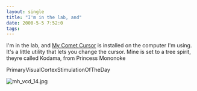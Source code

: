 ```yaml
---
layout: single
title: "I'm in the lab, and"
date: 2000-5-5 7:52:0
tags: 
---
```


I'm in the lab, and [My Comet Cursor][1] is installed on the computer I'm using. It's a little utility that lets you change the cursor. Mine is set to a tree spirit, theyre called Kodama, from Princess Mononoke




PrimaryVisualCortexStimulationOfTheDay

![mh_vcd_14.jpg][2]





   [1]: http://cometzone.cometsystems.com/
   [2]: mh_vcd_14.jpg
